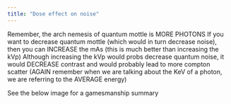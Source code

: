 ```yaml
---
title: "Dose effect on noise"
---
```

Remember, the arch nemesis of quantum mottle is MORE PHOTONS
If you want to decrease quantum mottle (which would in turn decrease noise), then you can INCREASE the mAs (this is much better than increasing the kVp)
Although increasing the kVp would probs decrease quantum noise, it would DECREASE contrast and would probably lead to more compton scatter (AGAIN remember when we are talking about the KeV of a photon, we are referring to the AVERAGE energy)

See the below image for a gamesmanship summary

